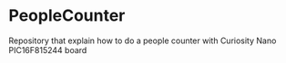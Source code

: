 # PeopleCounter
Repository that explain how to do a people counter with Curiosity Nano PIC16F815244 board
